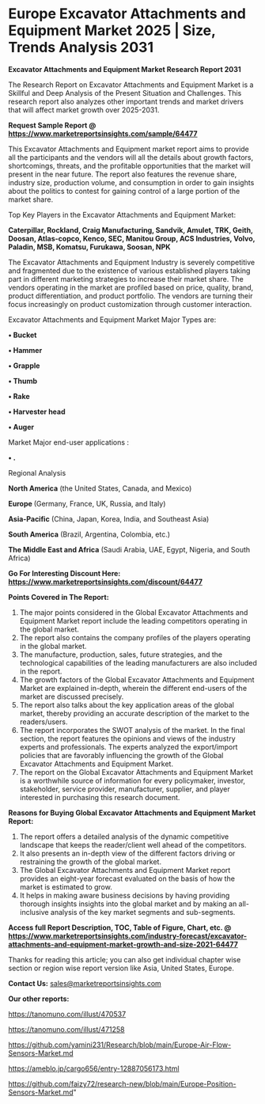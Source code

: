 # Europe Excavator Attachments and Equipment Market 2025 | Size, Trends Analysis 2031

<strong>Excavator Attachments and Equipment Market Research Report 2031</strong>

The Research Report on Excavator Attachments and Equipment Market is a Skillful and Deep Analysis of the Present Situation and Challenges. This research report also analyzes other important trends and market drivers that will affect market growth over 2025-2031.

<strong>Request Sample Report @ <a href=https://www.marketreportsinsights.com/sample/64477>https://www.marketreportsinsights.com/sample/64477</a></strong>

This Excavator Attachments and Equipment market report aims to provide all the participants and the vendors will all the details about growth factors, shortcomings, threats, and the profitable opportunities that the market will present in the near future. The report also features the revenue share, industry size, production volume, and consumption in order to gain insights about the politics to contest for gaining control of a large portion of the market share.

Top Key Players in the Excavator Attachments and Equipment Market:

<strong>Caterpillar, Rockland, Craig Manufacturing, Sandvik, Amulet, TRK, Geith, Doosan, Atlas-copco, Kenco, SEC, Manitou Group, ACS Industries, Volvo, Paladin, MSB, Komatsu, Furukawa, Soosan, NPK</strong>

The Excavator Attachments and Equipment Industry is severely competitive and fragmented due to the existence of various established players taking part in different marketing strategies to increase their market share. The vendors operating in the market are profiled based on price, quality, brand, product differentiation, and product portfolio. The vendors are turning their focus increasingly on product customization through customer interaction.

Excavator Attachments and Equipment Market Major Types are:

<strong>• Bucket

• Hammer

• Grapple

• Thumb

• Rake

• Harvester head

• Auger</strong>

Market Major end-user applications :

<strong>• .</strong>

Regional Analysis

</u><strong><b>North America</b></strong> (the United States, Canada, and Mexico)

<strong><b>Europe </b></strong>(Germany, France, UK, Russia, and Italy)

<strong><b>Asia-Pacific</b></strong> (China, Japan, Korea, India, and Southeast Asia)

<strong><b>South America</b></strong> (Brazil, Argentina, Colombia, etc.)

<strong><b>The Middle East and Africa</b></strong> (Saudi Arabia, UAE, Egypt, Nigeria, and South Africa)

<strong>Go For Interesting Discount Here: <a href=https://www.marketreportsinsights.com/discount/64477>https://www.marketreportsinsights.com/discount/64477</a></strong>

<strong>Points Covered in The Report:</strong>
<ol>
  <li>The major points considered in the Global Excavator Attachments and Equipment Market report include the leading competitors operating in the global market.</li>
  <li>The report also contains the company profiles of the players operating in the global market.</li>
  <li>The manufacture, production, sales, future strategies, and the technological capabilities of the leading manufacturers are also included in the report.</li>
  <li>The growth factors of the Global Excavator Attachments and Equipment Market are explained in-depth, wherein the different end-users of the market are discussed precisely.</li>
  <li>The report also talks about the key application areas of the global market, thereby providing an accurate description of the market to the readers/users.</li>
  <li>The report incorporates the SWOT analysis of the market. In the final section, the report features the opinions and views of the industry experts and professionals. The experts analyzed the export/import policies that are favorably influencing the growth of the Global Excavator Attachments and Equipment Market.</li>
  <li>The report on the Global Excavator Attachments and Equipment Market is a worthwhile source of information for every policymaker, investor, stakeholder, service provider, manufacturer, supplier, and player interested in purchasing this research document.</li>
</ol>
<strong>Reasons for Buying Global Excavator Attachments and Equipment Market Report:</strong>

<ol>
  <li>The report offers a detailed analysis of the dynamic competitive landscape that keeps the reader/client well ahead of the competitors.</li>
  <li>It also presents an in-depth view of the different factors driving or restraining the growth of the global market.</li>
  <li>The Global Excavator Attachments and Equipment Market report provides an eight-year forecast evaluated on the basis of how the market is estimated to grow.</li>
  <li>It helps in making aware business decisions by having providing thorough insights insights into the global market and by making an all-inclusive analysis of the key market segments and sub-segments.</li>
</ol>
<strong>Access full Report Description, TOC, Table of Figure, Chart, etc. @ <a href=https://www.marketreportsinsights.com/industry-forecast/excavator-attachments-and-equipment-market-growth-and-size-2021-64477>https://www.marketreportsinsights.com/industry-forecast/excavator-attachments-and-equipment-market-growth-and-size-2021-64477</a></strong>


Thanks for reading this article; you can also get individual chapter wise section or region wise report version like Asia, United States, Europe.

<strong>Contact Us:</strong>
sales@marketreportsinsights.com

<strong>Our other reports:</strong>

<a href=https://tanomuno.com/illust/470537>https://tanomuno.com/illust/470537</a>

<a href=https://tanomuno.com/illust/471258>https://tanomuno.com/illust/471258</a>

<a href=https://github.com/yamini231/Research/blob/main/Europe-Air-Flow-Sensors-Market.md>https://github.com/yamini231/Research/blob/main/Europe-Air-Flow-Sensors-Market.md</a>

<a href=https://ameblo.jp/cargo656/entry-12887056173.html>https://ameblo.jp/cargo656/entry-12887056173.html</a>

<a href=https://github.com/faizy72/research-new/blob/main/Europe-Position-Sensors-Market.md>https://github.com/faizy72/research-new/blob/main/Europe-Position-Sensors-Market.md</a>"
